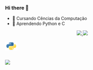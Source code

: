 ### Hi there 👋

- 🔭  Cursando Cências da Computação
- 🌱 Aprendendo Python e C


<div align="center">
  <a href="https://github.com/leticiacostt">
  <img height="180em" src="https://github-readme-stats.vercel.app/api?username=ivangrana&show_icons=true&theme=dracula&include_all_commits=true&count_private=true"/>
  <img height="180em" src="https://github-readme-stats.vercel.app/api/top-langs/?username=ivangrana&layout=compact&langs_count=7&theme=dracula"/>
</div>
  
  <div style="display: inline_block"><br>
  <img align="center" alt="Ivan-Python" height="30" width="40" src="https://raw.githubusercontent.com/devicons/devicon/master/icons/python/python-original.svg">
</div>

  ##
  <div> 
  <a href = "mailto:ivangrana1956@gmail.com"><img src="https://img.shields.io/badge/-Gmail-%23333?style=for-the-badge&logo=gmail&logoColor=white" target="_blank"></a>
<div/> 
